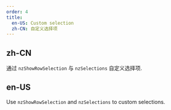 ```yaml
---
order: 4
title:
  en-US: Custom selection
  zh-CN: 自定义选择项
---
```


## zh-CN

通过 `nzShowRowSelection` 与 `nzSelections` 自定义选择项.

## en-US

Use `nzShowRowSelection` and `nzSelections` to custom selections.



